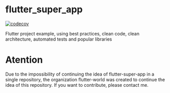# flutter_super_app

[![codecov](https://codecov.io/gh/LucienCorreia/flutter-super-app/branch/main/graph/badge.svg?token=UM9CM6ZP9N)](https://codecov.io/gh/LucienCorreia/flutter-super-app)

Flutter project example, using best practices, clean code, clean architecture, automated tests and popular libraries

# Atention

Due to the impossibility of continuing the idea of flutter-super-app in a single repository, the organization flutter-world was created to continue the idea of this repository. If you want to contribute, please contact me.
